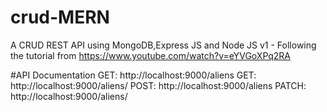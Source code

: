 # crud-MERN
A CRUD REST API using MongoDB,Express JS and Node JS
v1 - Following the tutorial from https://www.youtube.com/watch?v=eYVGoXPq2RA

#API Documentation
GET: http://localhost:9000/aliens
GET: http://localhost:9000/aliens/<id>
POST: http://localhost:9000/aliens
PATCH: http://localhost:9000/aliens/<id>